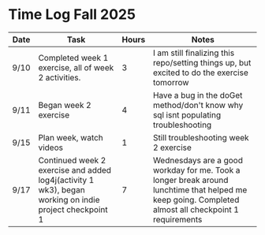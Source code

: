 # Time Log Fall 2025

| Date | Task | Hours | Notes|
|------|------|-------|------|
| 9/10 | Completed week 1 exercise, all of week 2 activities. | 3 | I am still finalizing this repo/setting things up, but excited to do the exercise tomorrow |
| 9/11 | Began week 2 exercise | 4 | Have a bug in the doGet method/don't know why sql isnt populating troubleshooting |
| 9/15 | Plan week, watch videos | 1 | Still troubleshooting week 2 exercise  |
| 9/17 | Continued week 2 exercise and added log4j(activity 1 wk3), began working on indie project checkpoint 1 | 7 | Wednesdays are a good workday for me. Took a longer break around lunchtime that helped me keep going. Completed almost all checkpoint 1 requirements |
